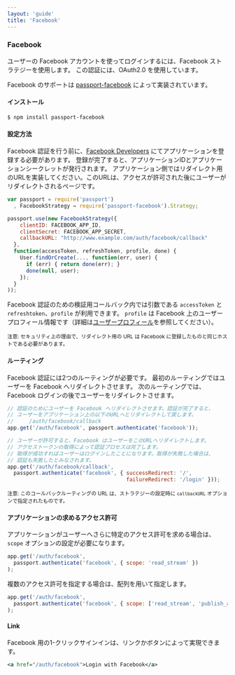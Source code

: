 ```yaml
---
layout: 'guide'
title: 'Facebook'
---
```


### Facebook

ユーザーの Facebook アカウントを使ってログインするには、Facebook ストラテジーを使用します。
この認証には、OAuth2.0 を使用しています。

Facebook のサポートは [passport-facebook](https://github.com/jaredhanson/passport-facebook) によって実装されています。

#### インストール

```bash
$ npm install passport-facebook
```

#### 設定方法

Facebook 認証を行う前に、[Facebook Developers](https://developers.facebook.com/) にてアプリケーションを登録する必要があります。
登録が完了すると、アプリケーションIDとアプリケーションシークレットが発行されます。
アプリケーション側ではリダイレクト用のURLを実装してください。このURLは、アクセスが許可された後にユーザーがリダイレクトされるページです。


```javascript
var passport = require('passport')
  , FacebookStrategy = require('passport-facebook').Strategy;

passport.use(new FacebookStrategy({
    clientID: FACEBOOK_APP_ID,
    clientSecret: FACEBOOK_APP_SECRET,
    callbackURL: "http://www.example.com/auth/facebook/callback"
  },
  function(accessToken, refreshToken, profile, done) {
    User.findOrCreate(..., function(err, user) {
      if (err) { return done(err); }
      done(null, user);
    });
  }
));
```

Facebook 認証のための検証用コールバック内では引数である `accessToken` と `refreshtoken`、`profile` が利用できます。
`profile` は Facebook 上のユーザープロフィール情報です（詳細は[ユーザープロフィール](/guide/profile/)を参照してください）。

<small>注意: セキュリティ上の理由で、リダイレクト用の URL は Facebook に登録したものと同じホストである必要があります。</small>

#### ルーティング

Facebook 認証には2つのルーティングが必要です。
最初のルーティングではユーザーを Facebook へリダイレクトさせます。
次のルーティングでは、Facebook ログインの後でユーザーをリダイレクトさせます。

```javascript
// 認証のためにユーザーを Facebook へリダイレクトさせます。認証が完了すると、
// ユーザーをアプリケーション上の以下のURLへとリダイレクトして戻します。
//     /auth/facebook/callback
app.get('/auth/facebook', passport.authenticate('facebook'));

// ユーザーが許可すると、Facebook はユーザーをこのURLへリダイレクトします。
// アクセストークンの取得によって認証プロセスは完了します。
// 取得が成功すればユーザーはログインしたことになります。取得が失敗した場合は、
// 認証も失敗したとみなされます。
app.get('/auth/facebook/callback', 
  passport.authenticate('facebook', { successRedirect: '/',
                                      failureRedirect: '/login' }));
```

<small>注意: このコールバックルーティングの URL は、ストラテジーの設定時に `callbackURL` オプションで指定されたものです。</small>

#### アプリケーションの求めるアクセス許可

アプリケーションがユーザーへさらに特定のアクセス許可を求める場合は、`scope` オプションの設定が必要になります。

```javascript
app.get('/auth/facebook',
  passport.authenticate('facebook', { scope: 'read_stream' })
);
```

複数のアクセス許可を指定する場合は、配列を用いて指定します。

```javascript
app.get('/auth/facebook',
  passport.authenticate('facebook', { scope: ['read_stream', 'publish_actions'] })
);
```

#### Link

Facebook 用の1-クリックサインインは、リンクかボタンによって実現できます。

```xml
<a href="/auth/facebook">Login with Facebook</a>
```
